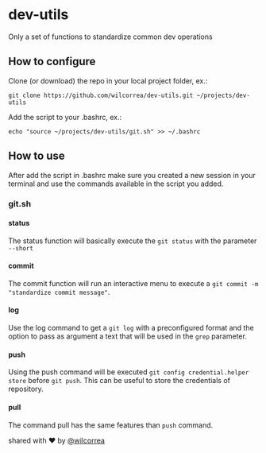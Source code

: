 # dev-utils

Only a set of functions to standardize common dev operations

## How to configure

Clone (or download) the repo in your local project folder, ex.: 
```
git clone https://github.com/wilcorrea/dev-utils.git ~/projects/dev-utils
```

Add the script to your .bashrc, ex.: 
```
echo "source ~/projects/dev-utils/git.sh" >> ~/.bashrc
```

## How to use

After add the script in .bashrc make sure you created a new session in your terminal and use the commands available in the script you added.

### git.sh

#### status

The status function will basically execute the `git status` with the parameter` --short`

#### commit

The commit function will run an interactive menu to execute a `git commit -m "standardize commit message"`.

#### log

Use the log command to get a `git log` with a preconfigured format and the option to pass as argument a text that will be used in the `grep` parameter.

#### push

Using the push command will be executed `git config credential.helper store` before `git push`.
This can be useful to store the credentials of repository.

#### pull

The command pull has the same features than `push` command.

shared with ❤ by [@wilcorrea](https://github.com/wilcorrea)
